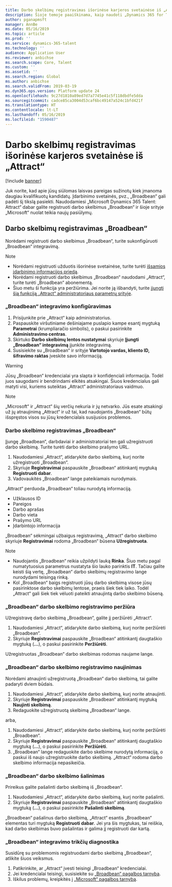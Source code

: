 ```yaml
---
title: Darbo skelbimų registravimas išorinėse karjeros svetainėse iš „Attract“
description: Šioje temoje paaiškinama, kaip naudoti „Dynamics 365 for Talent - Attract“ darbo skelbimams išorinėse įdarbinimo svetainėse registruoti
author: pganapmsft
manager: AnnBe
ms.date: 05/16/2019
ms.topic: article
ms.prod: ''
ms.service: dynamics-365-talent
ms.technology: ''
audience: Application User
ms.reviewer: anbichse
ms.search.scope: Core, Talent
ms.custom: ''
ms.assetid: ''
ms.search.region: Global
ms.author: anbichse
ms.search.validFrom: 2019-03-19
ms.dyn365.ops.version: Platform update 24
ms.openlocfilehash: 9c27d1810a89ed7d7a7745e41c5f118dbdfe5dda
ms.sourcegitcommit: cadce85ca3004d53caf6bc49147a524c1bfd421f
ms.translationtype: HT
ms.contentlocale: lt-LT
ms.lasthandoff: 05/16/2019
ms.locfileid: "1590487"
---
```

# <a name="post-jobs-to-external-career-sites-from-attract"></a>Darbo skelbimų registravimas išorinėse karjeros svetainėse iš „Attract“

[!include [banner](../includes/banner.md)]

Juk norite, kad apie jūsų siūlomas laisvas pareigas sužinotų kiek įmanoma daugiau kvalifikuotų kandidatų. Įdarbinimo svetainės, pvz., „Broadbean“ gali padėti šį tikslą pasiekti. Naudodamiesi „Microsoft Dynamics 365 Talent: Attract“ dabar galite registruoti darbo skelbimus „Broadbean“ ir šioje srityje „Microsoft“ nuolat teikia naujų pasiūlymų.

## <a name="post-jobs-to-broadbean"></a>Darbo skelbimų registravimas „Broadbean“

Norėdami registruoti darbo skelbimus „Broadbean“, turite sukonfigūruoti „Broadbean“ integravimą.

> [!NOTE]
> - Norėdami registruoti užduotis išorinėse svetainėse, turite turėti [išsamios įdarbinimo informacijos priedą](https://docs.microsoft.com/dynamics365/unified-operations/talent/attract-comprehensive-hiring).
> - Norėdami registruoti darbo skelbimus „Broadbean“ naudodami „Attract“, turite turėti „Broadbean“ abonementą.
> - Šiuo metu ši funkcija yra peržiūrima. Jei norite ją išbandyti, turite [įjungti šią funkciją „Attract“ administratoriaus parametrų srityje](https://docs.microsoft.com/dynamics365/unified-operations/talent/access-preview-feature).

### <a name="configure-broadbean-integration"></a>„Broadbean“ integravimo konfigūravimas

1. Prisijunkite prie „Attract“ kaip administratorius.
2. Paspauskite viršutiniame dešiniajame puslapio kampe esantį mygtuką **Parametrai** (krumpliaračio simbolis), o paskui pasirinkite **Administravimo centras**.
3. Skirtuko **Darbo skelbimų lentos nustatymai** skyriuje **Įjungti „Broadbean“ integravimą** įjunkite integravimą.
4. Susisiekite su „Broadbean“ ir srityje **Vartotojo vardas, kliento ID, šifravimo raktas** įveskite savo informaciją.

> [!WARNING]
> Jūsų „Broadbean“ kredencialai yra slapta ir konfidenciali informacija. Todėl juos saugodami ir bendrindami elkitės atsakingai. Šiuos kredencialus gali matyti visi, kuriems suteiktas „Attract“ administratoriaus vaidmuo.

> [!NOTE]
> „Microsoft“ ir „Attract“ šių verčių nekuria ir jų netvarko. Jūs esate atsakingi už jų atnaujinimą „Attract“ ir už tai, kad naudojantis „Broadbean“ būtų išspręstos visos su jūsų kredencialais susijusios problemos.

### <a name="post-a-job-to-broadbean"></a>Darbo skelbimo registravimas „Broadbean“

Įjungę „Broadbean“, darbdaviai ir administratoriai ten gali užregistruoti darbo skelbimą. Turite turėti darbo skelbimo prašymo URL.

1. Naudodamiesi „Attract“, atidarykite darbo skelbimą, kurį norite užregistruoti „Broadbean“.
2. Skyriuje **Registravimai** paspauskite „Broadbean“ atitinkantį mygtuką **Registruoti dabar**.
3. Vadovaukitės „Broadbean“ lange pateikiamais nurodymais.

„Attract“ perduoda „Broadbean“ toliau nurodytą informaciją.

- Užklausos ID
- Pareigos
- Darbo aprašas
- Darbo vieta
- Prašymo URL
- Įdarbintojo informacija

„Broadbean“ sėkmingai užbaigus registravimą, „Attract“ darbo skelbimo skyriuje **Registravimai** rodoma „Broadbean“ būsena **Užregistruota**.

> [!NOTE]
> - Naudojantis „Broadbean“ reikia užpildyti lauką **Rinka**. Šiuo metu pagal numatytuosius parametrus nustatyta šio lauko parinktis **IT**. Tačiau galite keisti šią vertę, „Broadbean“ darbo skelbimų registravimo lange nurodydami teisingą rinką.
> - Kol „Broadbean“ baigs registruoti jūsų darbo skelbimą visose jūsų pasirinktose darbo skelbimų lentose, praeis šiek tiek laiko. Todėl „Attract“ gali šiek tiek vėluoti pateikti atnaujintą darbo skelbimo būseną.

### <a name="view-a-broadbean-job-posting"></a>„Broadbean“ darbo skelbimo registravimo peržiūra

Užregistravę darbo skelbimą „Broadbean“, galite jį peržiūrėti „Attract“.

1. Naudodamiesi „Attract“, atidarykite darbo skelbimą, kurį norite peržiūrėti „Broadbean“.
2. Skyriuje **Registravimai** paspauskite „Broadbean“ atitinkantį daugtaškio mygtuką (**...**), o paskui pasirinkite **Peržiūrėti**.

Užregistruotas „Broadbean“ darbo skelbimas rodomas naujame lange.

### <a name="update-a-broadbean-job-posting"></a>„Broadbean“ darbo skelbimo registravimo naujinimas

Norėdami atnaujinti užregistruotą „Broadbean“ darbo skelbimą, tai galite padaryti dviem būdais.

1. Naudodamiesi „Attract“, atidarykite darbo skelbimą, kurį norite atnaujinti.
2. Skyriuje **Registravimai** paspauskite „Broadbean“ atitinkantį mygtuką **Naujinti skelbimą**.
3. Redaguokite užregistruotą skelbimą „Broadbean“ lange.

arba,

1. Naudodamiesi „Attract“, atidarykite darbo skelbimą, kurį norite peržiūrėti „Broadbean“.
2. Skyriuje **Registravimai** paspauskite „Broadbean“ atitinkantį daugtaškio mygtuką (**...**), o paskui pasirinkite **Peržiūrėti**.
3. „Broadbean“ lange redaguokite darbo skelbime nurodytą informaciją, o paskui iš naujo užregistruokite darbo skelbimą. „Attract“ rodoma darbo skelbimo informacija nepasikeičia.

### <a name="remove-a-broadbean-job-posting"></a>„Broadbean“ darbo skelbimo šalinimas

Prireikus galite pašalinti darbo skelbimą iš „Broadbean“.

1. Naudodamiesi „Attract“, atidarykite darbo skelbimą, kurį norite pašalinti.
2. Skyriuje **Registravimai** paspauskite „Broadbean“ atitinkantį daugtaškio mygtuką (**...**), o paskui pasirinkite **Pašalinti skelbimą**.

„Broadbean“ pašalinus darbo skelbimą, „Attract“ esantis „Broadbean“ elementas turi mygtuką **Registruoti dabar**. Jei yra šis mygtukas, tai reiškia, kad darbo skelbimas buvo pašalintas ir galima jį registruoti dar kartą.

### <a name="troubleshoot-the-broadbean-integration"></a>„Broadbean“ integravimo trikčių diagnostika

Susidūrę su problemomis registruodami darbo skelbimą „Broadbean“, atlikite šiuos veiksmus.

1. Patikrinkite, ar „Attract“ įvesti teisingi „Broadbean“ kredencialai.
2. Jei kredencialai teisingi, susisiekite su [„Broadbean“ pagalbos tarnyba](https://www.broadbean.com/resources/support/).
3. Iškilus problemų, kreipkitės į [„Microsoft“ pagalbos tarnybą](./talent-support.md).
